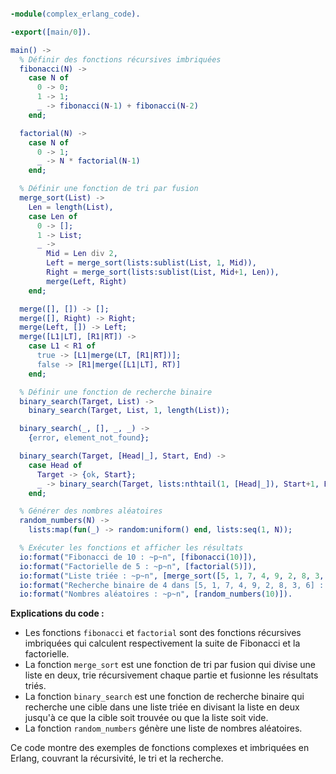 ```erlang

-module(complex_erlang_code).

-export([main/0]).

main() ->
  % Définir des fonctions récursives imbriquées
  fibonacci(N) ->
    case N of
      0 -> 0;
      1 -> 1;
      _ -> fibonacci(N-1) + fibonacci(N-2)
    end;

  factorial(N) ->
    case N of
      0 -> 1;
      _ -> N * factorial(N-1)
    end;

  % Définir une fonction de tri par fusion
  merge_sort(List) ->
    Len = length(List),
    case Len of
      0 -> [];
      1 -> List;
      _ ->
        Mid = Len div 2,
        Left = merge_sort(lists:sublist(List, 1, Mid)),
        Right = merge_sort(lists:sublist(List, Mid+1, Len)),
        merge(Left, Right)
    end;

  merge([], []) -> [];
  merge([], Right) -> Right;
  merge(Left, []) -> Left;
  merge([L1|LT], [R1|RT]) ->
    case L1 < R1 of
      true -> [L1|merge(LT, [R1|RT])];
      false -> [R1|merge([L1|LT], RT)]
    end;

  % Définir une fonction de recherche binaire
  binary_search(Target, List) ->
    binary_search(Target, List, 1, length(List));

  binary_search(_, [], _, _) ->
    {error, element_not_found};

  binary_search(Target, [Head|_], Start, End) ->
    case Head of
      Target -> {ok, Start};
      _ -> binary_search(Target, lists:nthtail(1, [Head|_]), Start+1, End)
    end;

  % Générer des nombres aléatoires
  random_numbers(N) ->
    lists:map(fun(_) -> random:uniform() end, lists:seq(1, N));

  % Exécuter les fonctions et afficher les résultats
  io:format("Fibonacci de 10 : ~p~n", [fibonacci(10)]),
  io:format("Factorielle de 5 : ~p~n", [factorial(5)]),
  io:format("Liste triée : ~p~n", [merge_sort([5, 1, 7, 4, 9, 2, 8, 3, 6])]),
  io:format("Recherche binaire de 4 dans [5, 1, 7, 4, 9, 2, 8, 3, 6] : ~p~n", [binary_search(4, [5, 1, 7, 4, 9, 2, 8, 3, 6])]),
  io:format("Nombres aléatoires : ~p~n", [random_numbers(10)]).

```

**Explications du code :**

* Les fonctions `fibonacci` et `factorial` sont des fonctions récursives imbriquées qui calculent respectivement la suite de Fibonacci et la factorielle.
* La fonction `merge_sort` est une fonction de tri par fusion qui divise une liste en deux, trie récursivement chaque partie et fusionne les résultats triés.
* La fonction `binary_search` est une fonction de recherche binaire qui recherche une cible dans une liste triée en divisant la liste en deux jusqu'à ce que la cible soit trouvée ou que la liste soit vide.
* La fonction `random_numbers` génère une liste de nombres aléatoires.

Ce code montre des exemples de fonctions complexes et imbriquées en Erlang, couvrant la récursivité, le tri et la recherche.